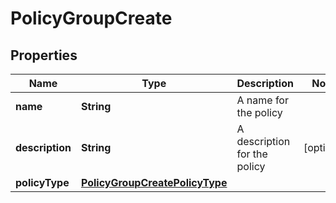 

# PolicyGroupCreate

## Properties

Name | Type | Description | Notes
------------ | ------------- | ------------- | -------------
**name** | **String** | A name for the policy | 
**description** | **String** | A description for the policy |  [optional]
**policyType** | [**PolicyGroupCreatePolicyType**](PolicyGroupCreatePolicyType.md) |  | 



